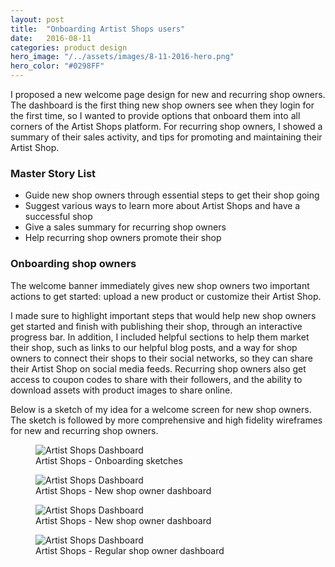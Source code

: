 ```yaml
---
layout: post
title:  "Onboarding Artist Shops users"
date:   2016-08-11
categories: product design
hero_image: "/../assets/images/8-11-2016-hero.png"
hero_color: "#0298FF"
---
```

I proposed a new welcome page design for new and recurring shop owners. The dashboard is the first thing new shop owners see when they login for the first time, so I wanted to provide options that onboard them into all corners of the Artist Shops platform. For recurring shop owners, I showed a summary of their sales activity, and tips for promoting and maintaining their Artist Shop.

### Master Story List
* Guide new shop owners through essential steps to get their shop going
* Suggest various ways to learn more about Artist Shops and have a successful shop
* Give a sales summary for recurring shop owners
* Help recurring shop owners promote their shop

### Onboarding shop owners
The welcome banner immediately gives new shop owners two important actions to get started: upload a new product or customize their Artist Shop.

I made sure to highlight important steps that would help new shop owners get started and finish with publishing their shop, through an interactive progress bar. In addition, I included helpful sections to help them market their shop, such as links to our helpful blog posts, and a way for shop owners to connect their shops to their social networks, so they can share their Artist Shop on social media feeds. Recurring shop owners also get access to coupon codes to share with their followers, and the ability to download assets with product images to share online.

Below is a sketch of my idea for a welcome screen for new shop owners. The sketch is followed by more comprehensive and high fidelity wireframes for new and recurring shop owners.

<figure>
	<img src="../../../../../../assets/images/onboarding-scan.jpg" title="Artist Shops Dashboard" />
	<figcaption class="media-caption center">Artist Shops - Onboarding sketches</figcaption>
</figure>

<figure>
	<img src="../../../../../../assets/images/dashboard-1.jpg" title="Artist Shops Dashboard" />
	<figcaption class="media-caption center">Artist Shops - New shop owner dashboard</figcaption>
</figure>

<figure>
	<img src="../../../../../../assets/images/dashboard-1-2.jpg" title="Artist Shops Dashboard" />
	<figcaption class="media-caption center">Artist Shops - New shop owner dashboard</figcaption>
</figure>

<figure>
	<img src="../../../../../../assets/images/dashboard-1-3.jpg" title="Artist Shops Dashboard" />
	<figcaption class="media-caption center">Artist Shops - Regular shop owner dashboard</figcaption>
</figure>
